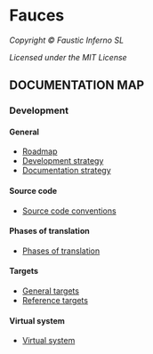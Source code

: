 # Fauces

*Copyright © Faustic Inferno SL*

*Licensed under the MIT License*

## DOCUMENTATION MAP

### Development

#### General

* [Roadmap](dev/general/roadmap.md)
* [Development strategy](dev/general/dev_strategy.md)
* [Documentation strategy](dev/general/doc_strategy.md)

#### Source code

* [Source code conventions](dev/source/README.md)

#### Phases of translation

* [Phases of translation](dev/translation/README.md)

#### Targets

* [General targets](dev/targets/README.md)
* [Reference targets](dev/reference_targets/README.md)

#### Virtual system

* [Virtual system](dev/virtual_system/README.md)

